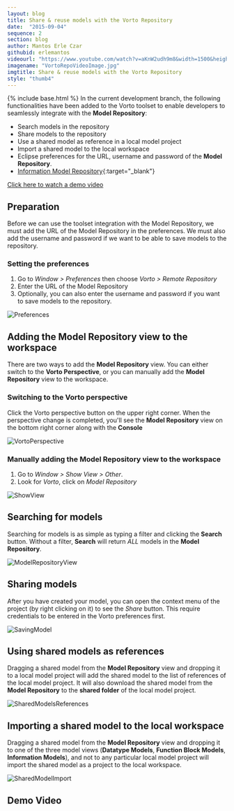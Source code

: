 ```yaml
---
layout: blog
title: Share & reuse models with the Vorto Repository
date:  "2015-09-04"
sequence: 2
section: blog
author: Mantos Erle Czar
githubid: erlemantos
videourl: "https://www.youtube.com/watch?v=aKnW2udh9m8&width=1500&height=1000"
imagename: "VortoRepoVideoImage.jpg"
imgtitle: Share & reuse models with the Vorto Repository
style: "thumb4"
---
```

{% include base.html %}
In the current development branch, the following functionalities have been added to the Vorto toolset to enable developers to seamlessly integrate with the **Model Repository**:

* Search models in the repository
* Share models to the repository
* Use a shared model as reference in a local model project
* Import a shared model to the local workspace
* Eclipse preferences for the URL, username and password of the **Model Repository**.
* [Information Model Repository](http://vorto.eclipse.org/repo){:target="_blank"}

<!--more-->

[Click here to watch a demo video](#demo-video)

## Preparation

Before we can use the toolset integration with the Model Repository, we must add the URL of the Model Repository in the preferences. We must also add the username and password if we want to be able to save models to the repository.

### Setting the preferences

1. Go to *Window > Preferences* then choose *Vorto > Remote Repository*
2. Enter the URL of the Model Repository
3. Optionally, you can also enter the username and password if you want to save models to the repository.

![Preferences]({{base}}/img/blogpics/Preferences.png)

## Adding the Model Repository view to the workspace

There are two ways to add the **Model Repository** view. You can either switch to the **Vorto Perspective**, or you can manually add the **Model Repository** view to the workspace.

### Switching to the Vorto perspective

Click the Vorto perspective button on the upper right corner. When the perspective change is completed, you'll see the **Model Repository** view on the bottom right corner along with the **Console**

![VortoPerspective]({{base}}/img/blogpics/VortoPerspective.png)

### Manually adding the Model Repository view to the workspace

1. Go to *Window > Show View > Other*.
2. Look for *Vorto*, click on *Model Repository*

![ShowView]({{base}}/img/blogpics/ShowView.png)

## Searching for models

Searching for models is as simple as typing a filter and clicking the **Search** button. Without a filter, **Search** will return *ALL* models in the **Model Repository**.

![ModelRepositoryView]({{base}}/img/blogpics/ModelRepositoryView.png)

## Sharing models

After you have created your model, you can open the context menu of the project (by right clicking on it) to see the *Share* button. This require credentials to be entered in the Vorto preferences first.

![SavingModel]({{base}}/img/blogpics/SavingModel.png)

## Using shared models as references

Dragging a shared model from the **Model Repository** view and dropping it to a local model project will add the shared model to the list of references of the local model project. It will also download the shared model from the **Model Repository** to the **shared folder** of the local model project.

![SharedModelsReferences]({{base}}/img/blogpics/SharedModelsReferences.png)

## Importing a shared model to the local workspace

Dragging a shared model from the **Model Repository** view and dropping it to one of the three model views (**Datatype Models**, **Function Block Models**, **Information Models**), and not to any particular local model project will import the shared model as a project to the local workspace.

![SharedModelImport]({{base}}/img/blogpics/SharedModelImport.png)

## Demo Video
